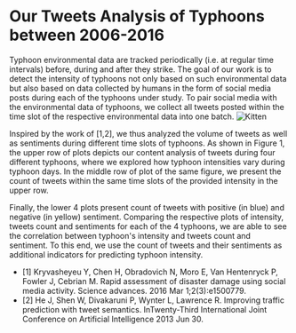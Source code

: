 # Our Tweets Analysis of Typhoons between 2006-2016
Typhoon environmental data are tracked periodically (i.e. at regular time intervals) before, during and after they strike.
The goal of our work is to detect the intensity of typhoons not only based on such environmental data but also based on data collected by humans in the form of social media posts during each of the typhoons under study.
To pair social media with the environmental data of typhoons, we collect all tweets posted within the time slot of the respective environmental data into one batch. 
![Kitten](/media/2018/08/kitten.jpg "Tweets Analysis During Typhoons")

Inspired by the work of [1,2], we thus analyzed the volume of tweets as well as sentiments during different time slots of typhoons. As shown in Figure 1, the upper row of plots depicts our content analysis of tweets during four different typhoons,
where we explored how typhoon intensities vary during typhoon days.
In the middle row of plot of the same figure, we present the count of tweets within the same time slots of the provided intensity in the upper row.

Finally, the lower 4 plots present count of tweets with  positive (in blue) and negative (in yellow) sentiment. 
Comparing the respective plots of intensity, tweets count and sentiments for each of the 4 typhoons, we are able to see the correlation between typhoon's intensity and tweets count and sentiment. To this end, we use the count of tweets and their sentiments as additional indicators for predicting typhoon intensity. 

+ [1] Kryvasheyeu Y, Chen H, Obradovich N, Moro E, Van Hentenryck P, Fowler J, Cebrian M. Rapid assessment of disaster damage using social media activity. Science advances. 2016 Mar 1;2(3):e1500779.
+ [2] He J, Shen W, Divakaruni P, Wynter L, Lawrence R. Improving traffic prediction with tweet semantics. InTwenty-Third International Joint Conference on Artificial Intelligence 2013 Jun 30.
